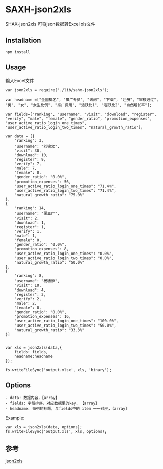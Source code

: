 # SAXH-json2xls
SHAX-json2xls 可将json数据转Excel xls文件

Installation
------------

    npm install

Usage
------
输入Excel文件

    var json2xls = require('./lib/sahx-json2xls');    

    var headname =["全国排名", "推广专员", "访问", "下载", "注册", "审核通过", "男", "女", "女生比例", "推广费用", "活跃比1", "活跃比2", "自然增长率"];
  
    var fields=["ranking", "username", "visit", "download", "register", "verify", "male", "female", "gender_ratio", "promotion_expenses", "user_active_ratio_login_one_times", "user_active_ratio_login_two_times", "natural_growth_ratio"];

    var data = [{
        "ranking": 3,
        "username": "刘锦文",
        "visit": 30,
        "download": 10,
        "register": 9,
        "verify": 7,
        "male": 7,
        "female": 0,
        "gender_ratio": "0.0%",
        "promotion_expenses": 56,
        "user_active_ratio_login_one_times": "71.4%",
        "user_active_ratio_login_two_times": "71.4%",
        "natural_growth_ratio": "75.0%"
	}, 
	{
        "ranking": 14,
        "username": "栗亚广",
        "visit": 2,
        "download": 1,
        "register": 1,
        "verify": 1,
        "male": 1,
        "female": 0,
        "gender_ratio": "0.0%",
        "promotion_expenses": 8,
        "user_active_ratio_login_one_times": "0.0%",
        "user_active_ratio_login_two_times": "0.0%",
        "natural_growth_ratio": "50.0%"
	}, 
	{
        "ranking": 8,
        "username": "杨啸添",
        "visit": 10,
        "download": 4,
        "register": 3,
        "verify": 2,
        "male": 2,
        "female": 0,
        "gender_ratio": "0.0%",
        "promotion_expenses": 16,
        "user_active_ratio_login_one_times": "100.0%",
        "user_active_ratio_login_two_times": "50.0%",
        "natural_growth_ratio": "33.3%"
	}]
    

    var xls = json2xls(data,{
    	fields: fields,
    	headname:headname
	});

    fs.writeFileSync('output.xlsx', xls, 'binary');



Options
-------

    - data: 数据内容，【array】
    - fields: 字段排序，对应数据里的key, 【array】
    - headname: 每列的标题，与fields中的 item 一一对应，【array】

Example:

    var xls = json2xls(data, options);
    fs.writeFileSync('output.xls', xls, options);


参考
-------
[json2xls](https://github.com/rikkertkoppes/json2xls)